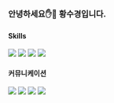 ### 안녕하세요✋🤚 황수경입니다.

#### Skills

<img src="https://img.shields.io/badge/JavaScript-yellow?style=for-the-badge"> <img src="https://img.shields.io/badge/Typescript-3776AB?style=for-the-badge"> <img src="https://img.shields.io/badge/React-61DAFB?style=for-the-badge"> <img src="https://img.shields.io/badge/Next.js-000000?style=for-the-badge"> 

#### 커뮤니케이션

<img src="https://img.shields.io/badge/jira-%230052CC.svg?&style=for-the-badge&logo=jira&logoColor=white" /> <img src="https://img.shields.io/badge/Notion-000000?style=for-the-badge&logo=Notion&logoColor=white"> <img src="https://img.shields.io/badge/Slack-4A154B?style=for-the-badge&logo=Slack&logoColor=white"> <img src="https://img.shields.io/badge/Figma-F24E1E?style=for-the-badge&logo=Figma&logoColor=white">

